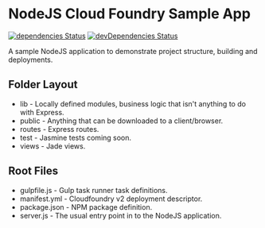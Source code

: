 NodeJS Cloud Foundry Sample App
===============================
[![dependencies Status](https://david-dm.org/cgfrost/nodejs-cf-sample-app/status.png?theme=shields.io)](https://david-dm.org/cgfrost/nodejs-cf-sample-app#info=dependencies)
[![devDependencies Status](https://david-dm.org/cgfrost/nodejs-cf-sample-app/dev-status.png?theme=shields.io)](https://david-dm.org/cgfrost/nodejs-cf-sample-app#info=devDependencies)

A sample NodeJS application to demonstrate project structure, building and deployments.

Folder Layout
-------------

* lib - Locally defined modules, business logic that isn't anything to do with Express.
* public - Anything that can be downloaded to a client/browser.
* routes - Express routes.
* test - Jasmine tests coming soon.
* views - Jade views.

Root Files
----------

* gulpfile.js - Gulp task runner task definitions.
* manifest.yml - Cloudfoundry v2 deployment descriptor.
* package.json - NPM package definition.
* server.js - The usual entry point in to the NodeJS application.
